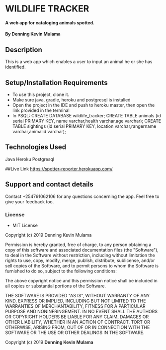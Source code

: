 # WILDLIFE TRACKER
#### A web app for cataloging animals spotted.
#### By **Denning Kevin Mulama**

## Description
This is a web app which enables a user to input an animal he or she has identified.

## Setup/Installation Requirements
* To use this project, clone it.
* Make sure java, gradle, heroku and postgresql is installed
* Open the project in the IDE and push to heroku master, then open the link provided in the terminal
* In PSQL:
  CREATE DATABASE wildlife_tracker;
  CREATE TABLE animals (id serial PRIMARY KEY, name varchar,health varchar,age varchar);
  CREATE TABLE sightings (id serial PRIMARY KEY, location varchar,rangername varchar,animalid varchar);

## Technologies Used
Java
Heroku
Postgresql

##Live Link
https://spotter-reporter.herokuapp.com/


## Support and contact details
Contact +254791062106 for any questions concerning the app. Feel free to give your feedback too.
### License
* MIT License

Copyright (c) 2019 Denning Kevin Mulama

Permission is hereby granted, free of charge, to any person obtaining a copy
of this software and associated documentation files (the "Software"), to deal
in the Software without restriction, including without limitation the rights
to use, copy, modify, merge, publish, distribute, sublicense, and/or sell
copies of the Software, and to permit persons to whom the Software is
furnished to do so, subject to the following conditions:

The above copyright notice and this permission notice shall be included in all
copies or substantial portions of the Software.

THE SOFTWARE IS PROVIDED "AS IS", WITHOUT WARRANTY OF ANY KIND, EXPRESS OR
IMPLIED, INCLUDING BUT NOT LIMITED TO THE WARRANTIES OF MERCHANTABILITY,
FITNESS FOR A PARTICULAR PURPOSE AND NONINFRINGEMENT. IN NO EVENT SHALL THE
AUTHORS OR COPYRIGHT HOLDERS BE LIABLE FOR ANY CLAIM, DAMAGES OR OTHER
LIABILITY, WHETHER IN AN ACTION OF CONTRACT, TORT OR OTHERWISE, ARISING FROM,
OUT OF OR IN CONNECTION WITH THE SOFTWARE OR THE USE OR OTHER DEALINGS IN THE
SOFTWARE.

Copyright (c) 2019 **Denning Kevin Mulama**
